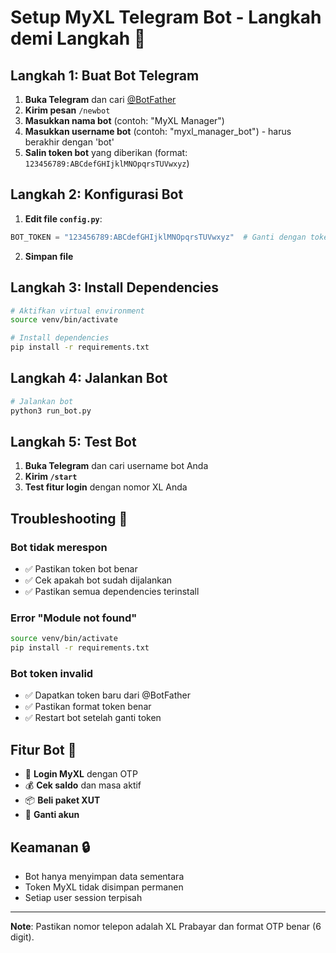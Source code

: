 # Setup MyXL Telegram Bot - Langkah demi Langkah 🚀

## Langkah 1: Buat Bot Telegram

1. **Buka Telegram** dan cari [@BotFather](https://t.me/BotFather)
2. **Kirim pesan** `/newbot`
3. **Masukkan nama bot** (contoh: "MyXL Manager")
4. **Masukkan username bot** (contoh: "myxl_manager_bot") - harus berakhir dengan 'bot'
5. **Salin token bot** yang diberikan (format: `123456789:ABCdefGHIjklMNOpqrsTUVwxyz`)

## Langkah 2: Konfigurasi Bot

1. **Edit file `config.py`**:
```python
BOT_TOKEN = "123456789:ABCdefGHIjklMNOpqrsTUVwxyz"  # Ganti dengan token Anda
```

2. **Simpan file**

## Langkah 3: Install Dependencies

```bash
# Aktifkan virtual environment
source venv/bin/activate

# Install dependencies
pip install -r requirements.txt
```

## Langkah 4: Jalankan Bot

```bash
# Jalankan bot
python3 run_bot.py
```

## Langkah 5: Test Bot

1. **Buka Telegram** dan cari username bot Anda
2. **Kirim `/start`**
3. **Test fitur login** dengan nomor XL Anda

## Troubleshooting 🔧

### Bot tidak merespon
- ✅ Pastikan token bot benar
- ✅ Cek apakah bot sudah dijalankan
- ✅ Pastikan semua dependencies terinstall

### Error "Module not found"
```bash
source venv/bin/activate
pip install -r requirements.txt
```

### Bot token invalid
- ✅ Dapatkan token baru dari @BotFather
- ✅ Pastikan format token benar
- ✅ Restart bot setelah ganti token

## Fitur Bot 🤖

- 🔐 **Login MyXL** dengan OTP
- 💰 **Cek saldo** dan masa aktif
- 📦 **Beli paket XUT**
- 🔄 **Ganti akun**

## Keamanan 🔒

- Bot hanya menyimpan data sementara
- Token MyXL tidak disimpan permanen
- Setiap user session terpisah

---

**Note**: Pastikan nomor telepon adalah XL Prabayar dan format OTP benar (6 digit).